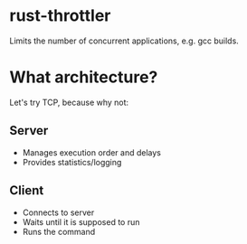 # rust-throttler
Limits the number of concurrent applications, e.g. gcc builds.


# What architecture?

Let's try TCP, because why not:

## Server

* Manages execution order and delays
* Provides statistics/logging


## Client

* Connects to server
* Waits until it is supposed to run
* Runs the command

